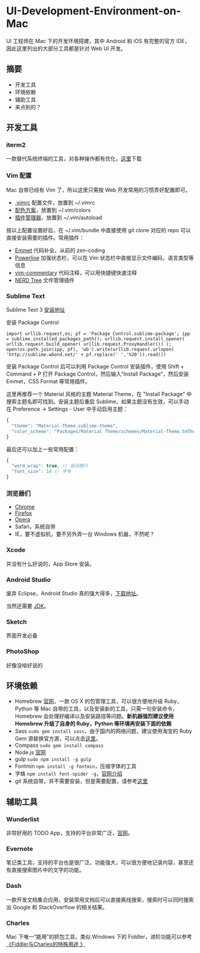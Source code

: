 # UI-Development-Environment-on-Mac

UI 工程师在 Mac 下的开发环境搭建，其中 Android 和 iOS 有完整的官方 IDE，因此这里列出的大部分工具都是针对 Web UI 开发。

## 摘要

* 开发工具
* 环境依赖
* 辅助工具
* 来点别的？

## 开发工具

### iterm2

一款替代系统终端的工具，对各种操作都有优化，[这里](https://www.iterm2.com/)下载

### Vim 配置

Mac 自带已经有 Vim 了，所以这里只需按 Web 开发常用的习惯弄好配置即可。

* [.vimrc](https://github.com/kayo5994/UI-Development-Environment-on-Mac/blob/master/vim/.vimrc) 配置文件，放置到 ~/.vimrc
* [配色方案](https://github.com/kayo5994/UI-Development-Environment-on-Mac/blob/master/vim/molokai.vim)，放置到 ~/.vim/colors
* [插件管理器](https://github.com/kayo5994/UI-Development-Environment-on-Mac/blob/master/vim/pathogen.vim)，放置到 ~/.vim/autoload 

按以上配置设置好后，在 ~/.vim/bundle 中直接使用 git clone 对应的 repo 可以直接安装需要的插件。常用插件：

* [Emmet](https://github.com/mattn/emmet-vim) 代码补全，从前的 zen-coding
* [Powerline](https://github.com/powerline/powerline) 加强状态栏，可以在 Vim 状态栏中直接显示文件编码，语言类型等信息
* [vim-commentary](https://github.com/tpope/vim-commentary) 代码注释，可以用快捷键快速注释
* [NERD Tree](https://github.com/scrooloose/nerdtree) 文件管理插件

### Sublime Text

Sublime Text 3 [安装地址](http://www.sublimetext.com/3)

安装 Package Control

```
import urllib.request,os; pf = 'Package Control.sublime-package'; ipp = sublime.installed_packages_path(); urllib.request.install_opener( urllib.request.build_opener( urllib.request.ProxyHandler()) ); open(os.path.join(ipp, pf), 'wb').write(urllib.request.urlopen( 'http://sublime.wbond.net/' + pf.replace(' ','%20')).read())
```

安装 Package Control 后可以利用 Package Control 安装插件，使用 Shift + Command + P 打开 Package Control，然后输入“Install Package”，然后安装 Emmet，CSS Format 等常用插件。

这里再推荐一个 Material 风格的主题 Material Theme，在 "Install Package" 中搜索主题名即可找到。安装主题后重启 Sublime，如果主题没有生效，可以手动在 Preference -> Settings - User 中手动启用主题：

```js
{
  "theme": "Material-Theme.sublime-theme",
  "color_scheme": "Packages/Material Theme/schemes/Material-Theme.tmTheme"
}
```

最后还可以加上一些常用配置：

```js
{
  "word_wrap": true, // 自动换行
  "font_size": 14 // 字号
}
```

### 浏览器们
* [Chrome](www.google.cn/intl/zh-CN/chrome)
* [Firefox](www.firefox.com.cn) 
* [Opera](www.opera.com/zh-cn) 
* Safari，系统自带
* IE，要不虚拟机，要不另外弄一台 Windows 机器，不然呢？

### Xcode
并没有什么好说的，App Store 安装。

### Android Studio
废弃 Eclipse，Android Studio 真的强大得多，[下载地址](https://developer.android.com/sdk/index.html)。

当然还需要 [JDK](http://www.oracle.com/technetwork/cn/java/javase/downloads/jdk8-downloads-2133151-zhs.html)。

### Sketch
界面开发必备

### PhotoShop
好像没啥好说的

## 环境依赖

* Homebrew [官网](http://brew.sh/)，一款 OS X 的包管理工具，可以很方便地升级 Ruby，Python 等 Mac 自带的工具，以及安装新的工具，只需一句安装命令，Homebrew 会处理好编译以及安装路径等问题。**新机器强烈建议使用 Homebrew 升级了自身的 Ruby，Python 等环境再安装下面的依赖**
* Sass `sudo gem install sass`，由于国内的网络问题，建议使用淘宝的 Ruby Gem 源替换官方源，可以点击[这里](https://ruby.taobao.org/)。
* Compass `sudo gem install compass` 
* Node.js [官网](https://nodejs.org/en/)
* gulp `sudo npm install -g gulp`
* Fontmin `npm install -g fontmin`，压缩字体的工具
* 字蛛 `npm install font-spider -g`，[官网介绍](http://font-spider.org/)
* git 系统自带，并不需要安装，但是需要配置，请参考[这里](https://github.com/chenzhiwei/linux/tree/master/git)

## 辅助工具

### Wunderlist

非常好用的 TODO App，支持的平台非常广泛，[官网](https://www.wunderlist.com/zh/)。

### Evernote
笔记类工具，支持的平台也是很广泛，功能强大，可以很方便地记录内容，甚至还有直接搜索图片中的文字的功能。

### Dash
一款开发文档集合应用，安装常用文档后可以直接离线搜索，搜索时可以同时搜索出 Google 和 StackOverflow 的相关结果。

### Charles
Mac 下唯一“能用”的抓包工具，类似 Windows 下的 Fiddler，进阶功能可以参考[《Fiddler与Charles的特殊用途 》](http://www.cnblogs.com/cos2004/archive/2013/04/17/3024171.html)
